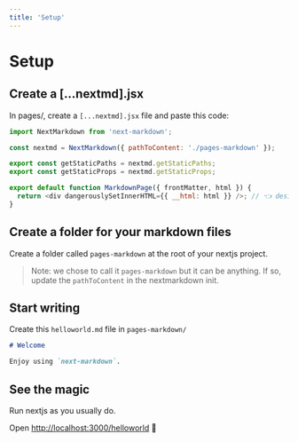 ```yaml
---
title: 'Setup'
---
```


# Setup

## Create a [...nextmd].jsx

In pages/, create a `[...nextmd].jsx` file and paste this code:

```js
import NextMarkdown from 'next-markdown';

const nextmd = NextMarkdown({ pathToContent: './pages-markdown' });

export const getStaticPaths = nextmd.getStaticPaths;
export const getStaticProps = nextmd.getStaticProps;

export default function MarkdownPage({ frontMatter, html }) {
  return <div dangerouslySetInnerHTML={{ __html: html }} />; // 👈 design your own layout 🧑‍🎨
}
```

## Create a folder for your markdown files

Create a folder called `pages-markdown` at the root of your nextjs project.

> Note: we chose to call it `pages-markdown` but it can be anything. If so, update the `pathToContent` in the nextmarkdown init.

## Start writing

Create this `helloworld.md` file in `pages-markdown/`

```md
# Welcome

Enjoy using `next-markdown`.
```

## See the magic

Run nextjs as you usually do.

Open [http://localhost:3000/helloworld](http://localhost:3000/helloworld) 🎉
